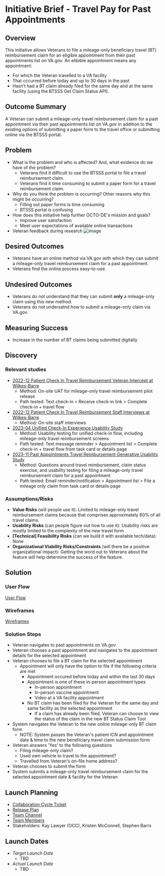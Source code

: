 # Initiative Brief - Travel Pay for Past Appointments

## Overview
This initiative allows Veterans to file a mileage-only beneficiary travel (BT) reimbursement claim for an eligible appointment from their past appointments list on VA.gov. An elibible appointment means any appointment:
- For which the Veteran travelled to a VA facility
- That cccurred before today and up to 30 days in the past    
- Hasn’t had a BT claim already filed for the same day and at the same facility (using the BTSSS Get Claim Status API).
 
## Outcome Summary
A Veteran can submit a mileage-only travel reimbursement claim for a past appointment via their past appointments list on VA.gov in addition to the existing options of submitting a paper form to the travel office or submitting online via the BTSSS portal.

## Problem
* What is the problem and who is affected? And, what evidence do we have of the problem?
  - Veterans find it difficult to use the BTSSS portal to file a travel reimbursement claim.
  - Veterans find it time consuming to submit a paper form for a travel reimbursement claim.
* Why do you think the problem is occurring? Other reasons why this might be occurring?
  - Filling out paper forms is time consuming
  - BTSSS portal is confusing 
* How does this initiative help further OCTO-DE's mission and goals?
  - Improve user satisfaction
  - Meet user expectations of available online transactions 
 * Veteran feedback during research
   ![image](https://github.com/user-attachments/assets/80e797a7-f14f-4410-9fdf-a01390a35e94)

## Desired Outcomes
- Veterans have an online method via VA.gov with which they can submit a mileage-only travel reimbursement claim for a past appointment.
- Veterans find the online process easy-to-use.

## Undesired Outcomes
- Veterans do not understand that they can submit **only** a mileage-only claim using this new method.
- Veterans do not undersatnd how to submit a mileage-only claim via VA.gov.

## Measuring Success
- Increase in the number of BT claims being submitted digitally
  
## Discovery

### Relevant studies
  - [2022-12 Patient Check In Travel Reimbursement Veteran Intercept at Wilkes-Barre](https://github.com/department-of-veterans-affairs/va.gov-team/tree/master/products/health-care/checkin/research/2022-12%20Patient%20Check%20In%20Travel%20Reimbursement%20Veteran%20Intercept%20at%20Wilkes-Barre)
    - Method: On-site UAT for mileage-only travel reimbursement pilot release
    - Path tested: Text check-in > Receive check-in link > Complete check-in + travel flow
  - [2022-12 Patient Check In Travel Reimbursement Staff Interviews at Wilkes-Barre](https://github.com/department-of-veterans-affairs/va.gov-team/tree/master/products/health-care/checkin/research/2022-12%20Patient%20Check%20In%20Travel%20Reimbursement%20Staff%20Interviews%20at%20Wilkes-Barre)
    - Method: On-site staff interviews
  - [2023-04 Unified Check-In Experience Usability Study](https://github.com/department-of-veterans-affairs/va.gov-team/tree/master/products/health-care/checkin/research/2023-04%20Unified%20Check-In%20Experience%20Usability%20Study)
    - Method: Usability testing for unified check-in flow, including mileage-only travel reimbursement screens
    - Path tested: Text message reminder > Appointment list > Complete check-in + travel flow from task card or details page
  - [2023-11 Past Appointments Travel Reimbursement Generative Usability Study](https://github.com/department-of-veterans-affairs/va.gov-team/tree/master/products/health-care/checkin/research/2023-11%20Past%20Appointments%20Travel%20Reimbursement%20Generative%20Usability%20Study)
    - Method: Questions around travel reimbursement, claim status exercise, and usability testing for filing a mileage-only travel reimbursement claim for a past appointment
    - Path tested: Email reminder/notification > Appointment list > File a mileage only claim from task card or details page

### Assumptions/Risks

- **Value Risks** (will people use it): Limited to mileage-only travel reimbursement claims because that comprises approximately 80% of all travel claims.  
- **Usability Risks** (can people figure out how to use it): Usability risks are mostly limited to the complexity of the new travel form 
- **[Technical] Feasibility Risks** (can we build it with available tech/data): None
- **Organizational Viability Risks/Constraints** (will there be a positive organizational impact): Getting the word out to Veterans about the feature will help determine the success of the feature.

## Solution

### User Flow
[User Flow](https://app.mural.co/t/departmentofveteransaffairs9999/m/departmentofveteransaffairs9999/1722263210448/33062955940eb08d097dbd88a8dc98488ac2ffcc?sender=uc584f7fcc9a5090000259578)

### Wireframes
[Wireframes](https://www.figma.com/design/RzugGEmu4drhCSHTyQ6hjl/Simple-mileage-only-travel-pay-claim-submission?node-id=2135-3&node-type=canvas&t=nTKuyiruyK0ah1Z6-0)

### Solution Steps
- Veteran navigates to past appointments on VA.gov
- Veteran chooses a past appointment and navigates to the appointment details for the selected appointment
- Veteran chooses to file a BT claim for the selected appointment
    - Appointment will only have the option to file if the following criteria are met
        - Appointment occured before today and within the last 30 days
        - Appointment is one of these in-person appointment types
            - In-person appointment
            - In-person vaccine appointment
            - Video at a VA facility appointment
        - No BT claim has been filed for the Veteran for the same day and same facility as the selected appointment
           - If a claim has already been filed, Veteran can choose to view the status of the claim in the new BT Status Claim Tool
- System navigates the Veteran to the new online mileage-only BT claim form
    - NOTE: System passes the Veteran's patient ICN and appointment date & time to the new beneficiary travel claim submission form
- Veteran answers 'Yes' to the following questions
    - Filing mileage-only claim?
    - Used own vehicle to travel to the appointment?
    - Travelled from Veteran's on-file home address?
- Veteran chooses to submit the form
- System submits a mileage-only travel reimbursement claim for the selected appointment date & facility for the Veteran

## Launch Planning
- [Collaboration Cycle Ticket](https://github.com/department-of-veterans-affairs/va.gov-team/issues/89153)
- [Release Plan](https://github.com/department-of-veterans-affairs/va.gov-team/blob/master/products/health-care/appointments/va-online-scheduling/initiatives/travel-pay-past-appts/travel-pay-past-appts-release-plan.md)
- [Team Channel](https://dsva.slack.com/archives/C022AC2STBM) 
- [Team Members](https://github.com/department-of-veterans-affairs/va.gov-team/blob/master/products/health-care/checkin/README.md#team-members)
- Stakeholders: Kay Lawyer (OCC), Kristen McConnell, Stephen Barrs

## Launch Dates
- *Target Launch Date*
  - TBD
- *Actual Launch Date* 
  - TBD
 








